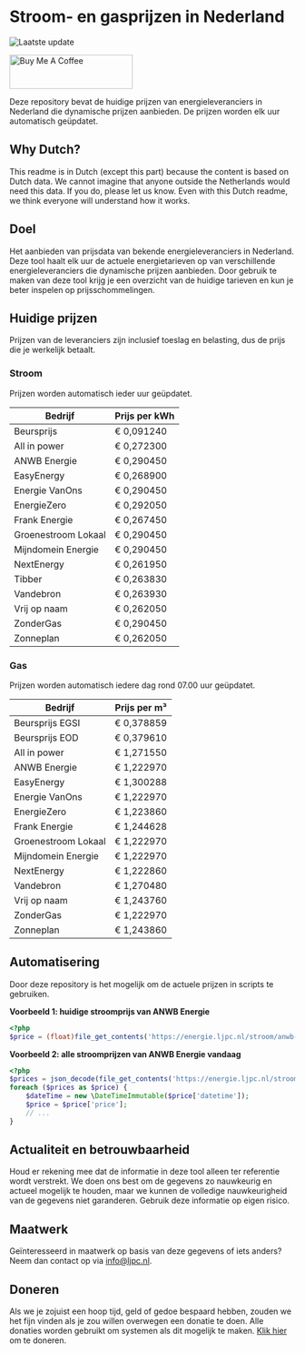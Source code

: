 # Stroom- en gasprijzen in Nederland

![Laatste update](https://img.shields.io/badge/laatste%20update-2024--09--02%2000%3A00%20CET-brightgreen)

<a href="https://www.buymeacoffee.com/Lars-" target="_blank"><img src="https://cdn.buymeacoffee.com/buttons/v2/default-orange.png" alt="Buy Me A Coffee" height="60" style="height: 60px !important;width: 217px !important;" ></a>

Deze repository bevat de huidige prijzen van energieleveranciers in Nederland die dynamische prijzen aanbieden. De prijzen worden elk uur automatisch geüpdatet.

## Why Dutch?

This readme is in Dutch (except this part) because the content is based on Dutch data. We cannot imagine that anyone outside the Netherlands would need this data. If you do, please let us know. Even with this Dutch readme, we think
everyone will understand how it works.

## Doel

Het aanbieden van prijsdata van bekende energieleveranciers in Nederland. Deze tool haalt elk uur de actuele energietarieven op van verschillende energieleveranciers die dynamische prijzen aanbieden. Door gebruik te maken van deze tool
krijg je een overzicht van de huidige tarieven en kun je beter inspelen op prijsschommelingen.

## Huidige prijzen

Prijzen van de leveranciers zijn inclusief toeslag en belasting, dus de prijs die je werkelijk betaalt.

### Stroom

Prijzen worden automatisch ieder uur geüpdatet.

 Bedrijf | Prijs per kWh 
---------|---------------
Beursprijs | € 0,091240
All in power | € 0,272300
ANWB Energie | € 0,290450
EasyEnergy | € 0,268900
Energie VanOns | € 0,290450
EnergieZero | € 0,292050
Frank Energie | € 0,267450
Groenestroom Lokaal | € 0,290450
Mijndomein Energie | € 0,290450
NextEnergy | € 0,261950
Tibber | € 0,263830
Vandebron | € 0,263930
Vrij op naam | € 0,262050
ZonderGas | € 0,290450
Zonneplan | € 0,262050


### Gas

Prijzen worden automatisch iedere dag rond 07.00 uur geüpdatet.

 Bedrijf | Prijs per m³ 
---------|--------------
Beursprijs EGSI | € 0,378859
Beursprijs EOD | € 0,379610
All in power | € 1,271550
ANWB Energie | € 1,222970
EasyEnergy | € 1,300288
Energie VanOns | € 1,222970
EnergieZero | € 1,223860
Frank Energie | € 1,244628
Groenestroom Lokaal | € 1,222970
Mijndomein Energie | € 1,222970
NextEnergy | € 1,222860
Vandebron | € 1,270480
Vrij op naam | € 1,243760
ZonderGas | € 1,222970
Zonneplan | € 1,243860


## Automatisering

Door deze repository is het mogelijk om de actuele prijzen in scripts te gebruiken.

**Voorbeeld 1: huidige stroomprijs van ANWB Energie**

```php
<?php
$price = (float)file_get_contents('https://energie.ljpc.nl/stroom/anwb-energie-nu.txt');

```

**Voorbeeld 2: alle stroomprijzen van ANWB Energie vandaag**

```php
<?php
$prices = json_decode(file_get_contents('https://energie.ljpc.nl/stroom/all-in-power-vandaag.json'),true);
foreach ($prices as $price) {
    $dateTime = new \DateTimeImmutable($price['datetime']);
    $price = $price['price'];
    // ...
}
```

## Actualiteit en betrouwbaarheid

Houd er rekening mee dat de informatie in deze tool alleen ter referentie wordt verstrekt. We doen ons best om de gegevens zo nauwkeurig en actueel mogelijk te houden, maar we kunnen de volledige nauwkeurigheid van de gegevens niet
garanderen. Gebruik deze informatie op eigen risico.

## Maatwerk

Geïnteresseerd in maatwerk op basis van deze gegevens of iets anders? Neem dan contact op
via [info@ljpc.nl](mailto:info@ljpc.nl?subject=Energie%20prijzen).

## Doneren

Als we je zojuist een hoop tijd, geld of gedoe bespaard hebben, zouden we het fijn vinden als je zou willen overwegen een
donatie te doen. Alle donaties worden gebruikt om systemen als dit mogelijk te
maken. [Klik hier](https://www.buymeacoffee.com/Lars-) om te doneren.
